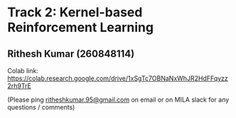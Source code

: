 # Track 2: Kernel-based Reinforcement Learning
## Rithesh Kumar (260848114)

Colab link: https://colab.research.google.com/drive/1xSgTc7OBNaNxWhJR2HdFFqyzz2rh9TrE

(Please ping ritheshkumar.95@gmail.com on email or on MILA slack for any questions / comments)
